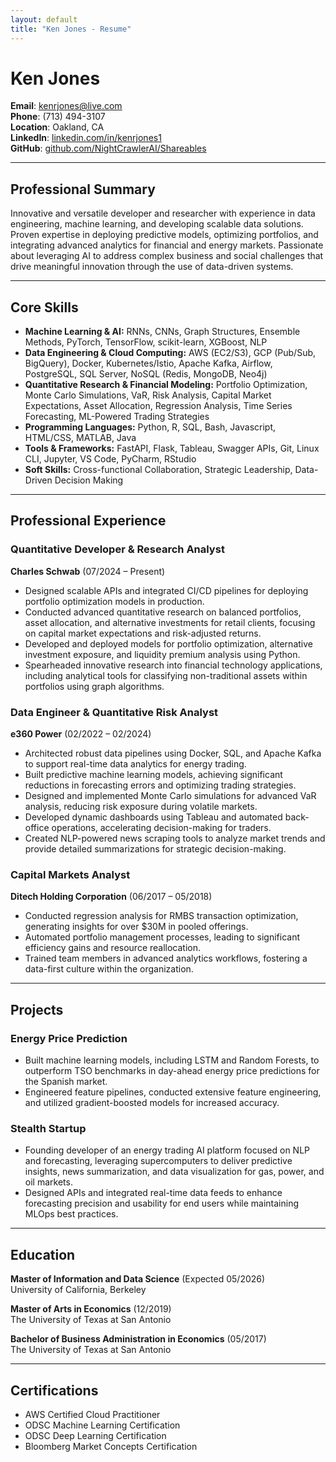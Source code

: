 ```yaml
---
layout: default
title: "Ken Jones - Resume"
---
```


# Ken Jones

**Email**: kenrjones@live.com  
**Phone**: (713) 494-3107  
**Location**: Oakland, CA  
**LinkedIn**: [linkedin.com/in/kenrjones1](https://linkedin.com/in/kenrjones1)  
**GitHub**: [github.com/NightCrawlerAI/Shareables](https://github.com/NightCrawlerAI/Shareables)

---

## **Professional Summary**  
Innovative and versatile developer and researcher with experience in data engineering, machine learning, and developing scalable data solutions. Proven expertise in deploying predictive models, optimizing portfolios, and integrating advanced analytics for financial and energy markets. Passionate about leveraging AI to address complex business and social challenges that drive meaningful innovation through the use of data-driven systems.

---

## **Core Skills**  
- **Machine Learning & AI:** RNNs, CNNs, Graph Structures, Ensemble Methods, PyTorch, TensorFlow, scikit-learn, XGBoost, NLP  
- **Data Engineering & Cloud Computing:** AWS (EC2/S3), GCP (Pub/Sub, BigQuery), Docker, Kubernetes/Istio, Apache Kafka, Airflow, PostgreSQL, SQL Server, NoSQL (Redis, MongoDB, Neo4j)  
- **Quantitative Research & Financial Modeling:** Portfolio Optimization, Monte Carlo Simulations, VaR, Risk Analysis, Capital Market Expectations, Asset Allocation, Regression Analysis, Time Series Forecasting, ML-Powered Trading Strategies 
- **Programming Languages:** Python, R, SQL, Bash, Javascript, HTML/CSS, MATLAB, Java  
- **Tools & Frameworks:** FastAPI, Flask, Tableau, Swagger APIs, Git, Linux CLI, Jupyter, VS Code, PyCharm, RStudio  
- **Soft Skills:** Cross-functional Collaboration, Strategic Leadership, Data-Driven Decision Making

---

## **Professional Experience**  

### **Quantitative Developer & Research Analyst**  
**Charles Schwab** (07/2024 – Present)  
- Designed scalable APIs and integrated CI/CD pipelines for deploying portfolio optimization models in production.  
- Conducted advanced quantitative research on balanced portfolios, asset allocation, and alternative investments for retail clients, focusing on capital market expectations and risk-adjusted returns.  
- Developed and deployed models for portfolio optimization, alternative investment exposure, and liquidity premium analysis using Python.  
- Spearheaded innovative research into financial technology applications, including analytical tools for classifying non-traditional assets within portfolios using graph algorithms.  

### **Data Engineer & Quantitative Risk Analyst**  
**e360 Power** (02/2022 – 02/2024)  
- Architected robust data pipelines using Docker, SQL, and Apache Kafka to support real-time data analytics for energy trading.  
- Built predictive machine learning models, achieving significant reductions in forecasting errors and optimizing trading strategies.  
- Designed and implemented Monte Carlo simulations for advanced VaR analysis, reducing risk exposure during volatile markets.  
- Developed dynamic dashboards using Tableau and automated back-office operations, accelerating decision-making for traders.  
- Created NLP-powered news scraping tools to analyze market trends and provide detailed summarizations for strategic decision-making.  

### **Capital Markets Analyst**  
**Ditech Holding Corporation** (06/2017 – 05/2018)  
- Conducted regression analysis for RMBS transaction optimization, generating insights for over $30M in pooled offerings.  
- Automated portfolio management processes, leading to significant efficiency gains and resource reallocation.  
- Trained team members in advanced analytics workflows, fostering a data-first culture within the organization.  

---

## **Projects**  

### **Energy Price Prediction**  
- Built machine learning models, including LSTM and Random Forests, to outperform TSO benchmarks in day-ahead energy price predictions for the Spanish market.  
- Engineered feature pipelines, conducted extensive feature engineering, and utilized gradient-boosted models for increased accuracy.  

### **Stealth Startup**
- Founding developer of an energy trading AI platform focused on NLP and forecasting, leveraging supercomputers to deliver predictive insights, news summarization, and data visualization for gas, power, and oil markets.  
- Designed APIs and integrated real-time data feeds to enhance forecasting precision and usability for end users while maintaining MLOps best practices.  

---

## **Education**  
**Master of Information and Data Science** (Expected 05/2026)  
University of California, Berkeley  

**Master of Arts in Economics** (12/2019)  
The University of Texas at San Antonio  

**Bachelor of Business Administration in Economics** (05/2017)  
The University of Texas at San Antonio  

---

## **Certifications**  
- AWS Certified Cloud Practitioner  
- ODSC Machine Learning Certification  
- ODSC Deep Learning Certification  
- Bloomberg Market Concepts Certification  